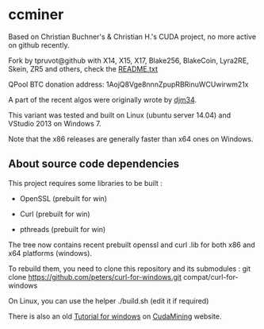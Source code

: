 ccminer
=======

Based on Christian Buchner's &amp; Christian H.'s CUDA project, no more active on github recently.

Fork by tpruvot@github with X14, X15, X17, Blake256, BlakeCoin, Lyra2RE, Skein, ZR5 and others, check the [README.txt](README.txt)

QPool BTC donation address: 1AojQ8Vge8nnnZpupRBRinuWCUwirwm21x

A part of the recent algos were originally wrote by [djm34](https://github.com/djm34).

This variant was tested and built on Linux (ubuntu server 14.04) and VStudio 2013 on Windows 7.

Note that the x86 releases are generally faster than x64 ones on Windows.

About source code dependencies
------------------------------

This project requires some libraries to be built :

- OpenSSL (prebuilt for win)

- Curl (prebuilt for win)

- pthreads (prebuilt for win)

The tree now contains recent prebuilt openssl and curl .lib for both x86 and x64 platforms (windows).

To rebuild them, you need to clone this repository and its submodules :
    git clone https://github.com/peters/curl-for-windows.git compat/curl-for-windows

On Linux, you can use the helper ./build.sh (edit it if required)

There is also an old [Tutorial for windows](http://cudamining.co.uk/url/tutorials/id/3) on [CudaMining](http://cudamining.co.uk) website.
